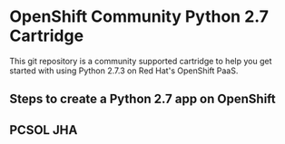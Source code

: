 OpenShift Community Python 2.7 Cartridge
========================================

This git repository is a community supported cartridge to help you get
started with using Python 2.7.3 on Red Hat's OpenShift PaaS.


Steps to create a Python 2.7 app on OpenShift
---------------------------------------------

PCSOL JHA
-----------------------------------


